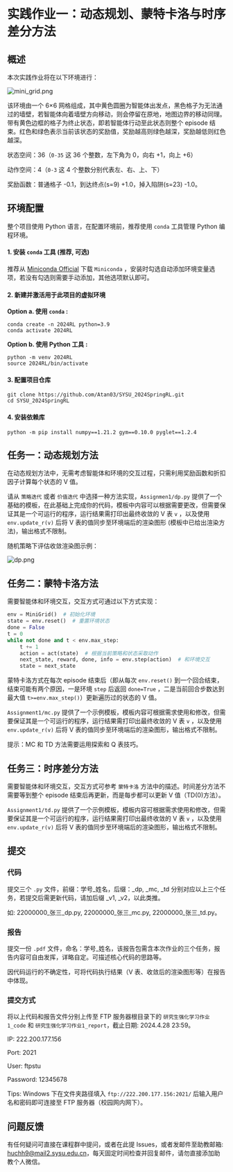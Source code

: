 # 实践作业一：动态规划、蒙特卡洛与时序差分方法


## 概述

本次实践作业将在以下环境进行：

![mini_grid.png](https://github.com/joenghl/SYSU_2023SpringRL/blob/master/docs/images/mini_grid.png?raw=true)

该环境由一个 6×6 网格组成，其中黄色圆圈为智能体出发点，黑色格子为无法通过的墙壁，若智能体向着墙壁方向移动，则会停留在原地，地图边界的移动同理。带有黄色边框的格子为终止状态，即若智能体行动至此状态则整个 episode 结束。红色和绿色表示当前该状态的奖励值，奖励越高则绿色越深，奖励越低则红色越深。

状态空间：36（`0-35` 这 36 个整数，左下角为 0，向右 +1，向上 +6）

动作空间：4（`0-3` 这 4 个整数分别代表左、右、上、下）

奖励函数：普通格子 -0.1，到达终点(s=9) +1.0，掉入陷阱(s=23) -1.0。

## 环境配置

整个项目使用 Python 语言，在配置环境前，推荐使用 `conda` 工具管理 Python 编程环境。

#### 1. 安装 `conda` 工具 (推荐, 可选)

推荐从 [Miniconda Official](https://docs.conda.io/en/latest/miniconda.html) 下载 `Miniconda` ，安装时勾选自动添加环境变量选项，若没有勾选则需要手动添加，其他选项默认即可。

#### 2. 新建并激活用于此项目的虚拟环境 

**Option a. 使用 `conda` :**

```shell
conda create -n 2024RL python=3.9
conda activate 2024RL
```

**Option b. 使用 Python 工具 :**

```shell
python -m venv 2024RL
source 2024RL/bin/activate
```

#### 3. 配置项目仓库

```shell
git clone https://github.com/Atan03/SYSU_2024SpringRL.git
cd SYSU_2024SpringRL
```

#### 4. 安装依赖库

```shell
python -m pip install numpy==1.21.2 gym==0.10.0 pyglet==1.2.4
```

## 任务一：动态规划方法

在动态规划方法中，无需考虑智能体和环境的交互过程，只需利用奖励函数和折扣因子计算每个状态的 V 值。

请从 `策略迭代` 或者 `价值迭代`  中选择一种方法实现，`Assignmen1/dp.py` 提供了一个基础的模板，在此基础上完成你的代码，模板中内容可以根据需要更改，但需要保证其是一个可运行的程序，运行结果需打印出最终收敛的 V 表 `v` ，以及使用 `env.update_r(v)` 后将 V 表的值同步至环境端后的渲染图形 (模板中已给出渲染方法)，输出格式不限制。

随机策略下评估收敛渲染图示例：

![dp.png](https://github.com/joenghl/SYSU_2023SpringRL/blob/master/docs/images/dp.png?raw=true)

## 任务二：蒙特卡洛方法

需要智能体和环境交互，交互方式可通过以下方式实现：

```python
env = MiniGrid()  # 初始化环境
state = env.reset()  # 重置环境状态
done = False
t = 0
while not done and t < env.max_step:
    t += 1
    action = act(state)  # 根据当前策略和状态采取动作
    next_state, reward, done, info = env.step(action)  # 和环境交互
    state = next_state
```

蒙特卡洛方式在每次 episode 结束后（即从每次 `env.reset()`  到一个回合结束，结束可能有两个原因，一是环境 `step` 后返回 `done=True` ，二是当前回合步数达到最大值 `t>=env.max_step()`）更新遍历过的状态的 V 值。

`Assignment1/mc.py` 提供了一个示例模板，模板内容可根据需求使用和修改，但需要保证其是一个可运行的程序，运行结果需打印出最终收敛的 V 表 `v` ，以及使用 `env.update_r(v)` 后将 V 表的值同步至环境端后的渲染图形，输出格式不限制。

提示：MC 和 TD 方法需要运用探索和 Q 表技巧。

## 任务三：时序差分方法

需要智能体和环境交互，交互方式可参考 `蒙特卡洛` 方法中的描述。时间差分方法不需要等到整个 episode 结束后再更新，而是每步都可以更新 V 值（TD(0)方法）。

`Assignment1/td.py` 提供了一个示例模板，模板内容可根据需求使用和修改，但需要保证其是一个可运行的程序，运行结果需打印出最终收敛的 V 表 `v` ，以及使用 `env.update_r(v)` 后将 V 表的值同步至环境端后的渲染图形，输出格式不限制。

## 提交

### 代码

提交三个 `.py` 文件，前缀：学号\_姓名，后缀：\_dp, \_mc, _td 分别对应以上三个任务，若提交后需更新代码，请加后缀 \_v1, \_v2，以此类推。

如: 22000000\_张三\_dp.py, 22000000\_张三\_mc.py, 22000000\_张三\_td.py。

### 报告

提交一份 `.pdf` 文件，命名：学号\_姓名，该报告包需含本次作业的三个任务，报告内容可自由发挥，详略自定。可描述核心代码的思路等。

因代码运行的不确定性，可将代码执行结果（V 表、收敛后的渲染图形等）在报告中体现。

### 提交方式

将以上代码和报告文件分别上传至 FTP 服务器根目录下的 `研究生强化学习作业1_code` 和 `研究生强化学习作业1_report`，截止日期: 2024.4.28 23:59。

IP: 222.200.177.156

Port: 2021

User: ftpstu

Password: 12345678

Tips: Windows 下在文件夹路径填入 `ftp://222.200.177.156:2021/` 后输入用户名和密码即可连接至 FTP 服务器（校园网内网下）。

## 问题反馈
有任何疑问可直接在课程群中提问，或者在此提 Issues，或者发邮件至助教邮箱: huchh9@mail2.sysu.edu.cn，每天固定时间检查并回复邮件，请勿直接添加助教个人微信。